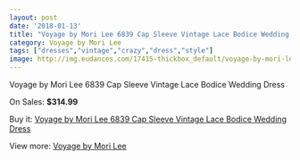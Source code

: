 ```yaml
---
layout: post
date: '2018-01-13'
title: "Voyage by Mori Lee 6839 Cap Sleeve Vintage Lace Bodice Wedding Dress"
category: Voyage by Mori Lee
tags: ["dresses","vintage","crazy","dress","style"]
image: http://img.eudances.com/17415-thickbox_default/voyage-by-mori-lee-6839-cap-sleeve-vintage-lace-bodice-wedding-dress.jpg
---
```

Voyage by Mori Lee 6839 Cap Sleeve Vintage Lace Bodice Wedding Dress

On Sales: **$314.99**
<a href="https://www.eudances.com/en/voyage-by-mori-lee/5088-voyage-by-mori-lee-6839-cap-sleeve-vintage-lace-bodice-wedding-dress.html"><amp-img layout="responsive" width="600" height="600" src="//img.eudances.com/17415-thickbox_default/voyage-by-mori-lee-6839-cap-sleeve-vintage-lace-bodice-wedding-dress.jpg" alt="Voyage by Mori Lee 6839 Cap Sleeve Vintage Lace Bodice Wedding Dress 0" /></a>
<a href="https://www.eudances.com/en/voyage-by-mori-lee/5088-voyage-by-mori-lee-6839-cap-sleeve-vintage-lace-bodice-wedding-dress.html"><amp-img layout="responsive" width="600" height="600" src="//img.eudances.com/17416-thickbox_default/voyage-by-mori-lee-6839-cap-sleeve-vintage-lace-bodice-wedding-dress.jpg" alt="Voyage by Mori Lee 6839 Cap Sleeve Vintage Lace Bodice Wedding Dress 1" /></a>

Buy it: [Voyage by Mori Lee 6839 Cap Sleeve Vintage Lace Bodice Wedding Dress](https://www.eudances.com/en/voyage-by-mori-lee/5088-voyage-by-mori-lee-6839-cap-sleeve-vintage-lace-bodice-wedding-dress.html "Voyage by Mori Lee 6839 Cap Sleeve Vintage Lace Bodice Wedding Dress")

View more: [Voyage by Mori Lee](https://www.eudances.com/en/47-voyage-by-mori-lee "Voyage by Mori Lee")